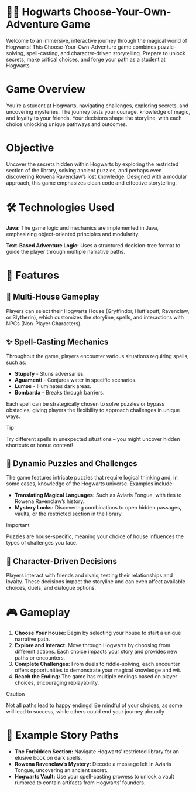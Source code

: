 # 🧙‍♂️ Hogwarts Choose-Your-Own-Adventure Game
Welcome to an immersive, interactive journey through the magical world of Hogwarts! This Choose-Your-Own-Adventure game combines puzzle-solving, spell-casting, and character-driven storytelling. Prepare to unlock secrets, make critical choices, and forge your path as a student at Hogwarts.
# Game Overview
You’re a student at Hogwarts, navigating challenges, exploring secrets, and uncovering mysteries. The journey tests your courage, knowledge of magic, and loyalty to your friends. Your decisions shape the storyline, with each choice unlocking unique pathways and outcomes.
# Objective
Uncover the secrets hidden within Hogwarts by exploring the restricted section of the library, solving ancient puzzles, and perhaps even discovering Rowena Ravenclaw’s lost knowledge. Designed with a modular approach, this game emphasizes clean code and effective storytelling.
# 🛠 Technologies Used
**Java:** The game logic and mechanics are implemented in Java, emphasizing object-oriented principles and modularity.

**Text-Based Adventure Logic:** Uses a structured decision-tree format to guide the player through multiple narrative paths.
# 🧩 Features
## 🏰 Multi-House Gameplay
Players can select their Hogwarts House (Gryffindor, Hufflepuff, Ravenclaw, or Slytherin), which customizes the storyline, spells, and interactions with NPCs (Non-Player Characters).

## ✨ Spell-Casting Mechanics
Throughout the game, players encounter various situations requiring spells, such as:

- **Stupefy** - Stuns adversaries.
- **Aguamenti** - Conjures water in specific scenarios.
- **Lumos** - Illuminates dark areas.
- **Bombarda** - Breaks through barriers.
  
Each spell can be strategically chosen to solve puzzles or bypass obstacles, giving players the flexibility to approach challenges in unique ways.
> [!TIP]
> Try different spells in unexpected situations – you might uncover hidden shortcuts or bonus content!

## 🧠 Dynamic Puzzles and Challenges
The game features intricate puzzles that require logical thinking and, in some cases, knowledge of the Hogwarts universe. Examples include:

- **Translating Magical Languages:** Such as Aviaris Tongue, with ties to Rowena Ravenclaw’s history.
- **Mystery Locks:** Discovering combinations to open hidden passages, vaults, or the restricted section in the library.
> [!IMPORTANT]
> Puzzles are house-specific, meaning your choice of house influences the types of challenges you face.

## 💬 Character-Driven Decisions
Players interact with friends and rivals, testing their relationships and loyalty. These decisions impact the storyline and can even affect available choices, duels, and dialogue options.

# 🎮 Gameplay
1. **Choose Your House:** Begin by selecting your house to start a unique narrative path.
2. **Explore and Interact:** Move through Hogwarts by choosing from different actions. Each choice impacts your story and provides new paths or encounters.
3. **Complete Challenges:** From duels to riddle-solving, each encounter offers opportunities to demonstrate your magical knowledge and wit.
4. **Reach the Ending:** The game has multiple endings based on player choices, encouraging replayability.
> [!CAUTION]
> Not all paths lead to happy endings! Be mindful of your choices, as some will lead to success, while others could end your journey abruptly

# 🧭 Example Story Paths
- **The Forbidden Section:** Navigate Hogwarts’ restricted library for an elusive book on dark spells.
- **Rowena Ravenclaw’s Mystery:** Decode a message left in Aviaris Tongue, uncovering an ancient secret.
- **Hogwarts Vault:** Use your spell-casting prowess to unlock a vault rumored to contain artifacts from Hogwarts’ founders.
